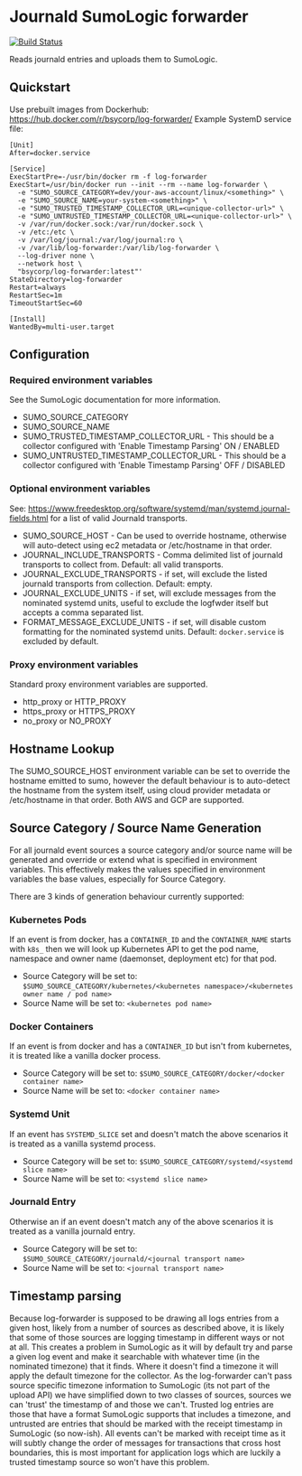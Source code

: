 # Journald SumoLogic forwarder

[![Build Status](https://travis-ci.org/bsycorp/log-forwarder.svg?branch=master)](https://travis-ci.org/bsycorp/log-forwarder)

Reads journald entries and uploads them to SumoLogic.

## Quickstart

Use prebuilt images from Dockerhub: https://hub.docker.com/r/bsycorp/log-forwarder/
Example SystemD service file:

```
[Unit]
After=docker.service

[Service]
ExecStartPre=-/usr/bin/docker rm -f log-forwarder
ExecStart=/usr/bin/docker run --init --rm --name log-forwarder \
  -e "SUMO_SOURCE_CATEGORY=dev/your-aws-account/linux/<something>" \
  -e "SUMO_SOURCE_NAME=your-system-<something>" \
  -e "SUMO_TRUSTED_TIMESTAMP_COLLECTOR_URL=<unique-collector-url>" \
  -e "SUMO_UNTRUSTED_TIMESTAMP_COLLECTOR_URL=<unique-collector-url>" \
  -v /var/run/docker.sock:/var/run/docker.sock \
  -v /etc:/etc \
  -v /var/log/journal:/var/log/journal:ro \
  -v /var/lib/log-forwarder:/var/lib/log-forwarder \
  --log-driver none \
  --network host \
  "bsycorp/log-forwarder:latest"'
StateDirectory=log-forwarder
Restart=always
RestartSec=1m
TimeoutStartSec=60

[Install]
WantedBy=multi-user.target
```

## Configuration

### Required environment variables

See the SumoLogic documentation for more information.

* SUMO_SOURCE_CATEGORY
* SUMO_SOURCE_NAME
* SUMO_TRUSTED_TIMESTAMP_COLLECTOR_URL - This should be a collector configured with 'Enable Timestamp Parsing' ON / ENABLED
* SUMO_UNTRUSTED_TIMESTAMP_COLLECTOR_URL - This should be a collector configured with 'Enable Timestamp Parsing' OFF / DISABLED

### Optional environment variables

See: https://www.freedesktop.org/software/systemd/man/systemd.journal-fields.html
for a list of valid Journald transports.

* SUMO_SOURCE_HOST - Can be used to override hostname, otherwise will auto-detect using ec2 metadata or /etc/hostname in that order.
* JOURNAL_INCLUDE_TRANSPORTS - Comma delimited list of journald
  transports to collect from. Default: all valid transports.
* JOURNAL_EXCLUDE_TRANSPORTS - if set, will exclude the listed
  journald transports from collection. Default: empty.
* JOURNAL_EXCLUDE_UNITS - if set, will exclude messages from the nominated systemd units, useful to exclude the logfwder itself but accepts a comma separated list.
* FORMAT_MESSAGE_EXCLUDE_UNITS - if set, will disable custom formatting for the nominated systemd units. Default: `docker.service` is excluded by default.

### Proxy environment variables

Standard proxy environment variables are supported.

* http_proxy or HTTP_PROXY
* https_proxy or HTTPS_PROXY
* no_proxy or NO_PROXY

## Hostname Lookup

The SUMO_SOURCE_HOST environment variable can be set to override the
hostname emitted to sumo, however the default behaviour is to
auto-detect the hostname from the system itself, using cloud provider metadata or
/etc/hostname in that order. Both AWS and GCP are supported.

## Source Category / Source Name Generation

For all journald event sources a source category and/or source name
will be generated and override or extend what is specified in
environment variables. This effectively makes the values specified in
environment variables the base values, especially for Source Category.

There are 3 kinds of generation behaviour currently supported:

### Kubernetes Pods

If an event is from docker, has a `CONTAINER_ID` and the
`CONTAINER_NAME` starts with `k8s_` then we will look up Kubernetes
API to get the pod name, namespace and owner name (daemonset,
deployment etc) for that pod.

* Source Category will be set to: `$SUMO_SOURCE_CATEGORY/kubernetes/<kubernetes namespace>/<kubernetes owner name / pod name>`
* Source Name will be set to: `<kubernetes pod name>`

### Docker Containers

If an event is from docker and has a `CONTAINER_ID` but isn't from
kubernetes, it is treated like a vanilla docker process.

* Source Category will be set to: `$SUMO_SOURCE_CATEGORY/docker/<docker container name>`
* Source Name will be set to: `<docker container name>`

### Systemd Unit

If an event has `SYSTEMD_SLICE` set and doesn't match the above
scenarios it is treated as a vanilla systemd process.

* Source Category will be set to: `$SUMO_SOURCE_CATEGORY/systemd/<systemd slice name>`
* Source Name will be set to: `<systemd slice name>`

### Journald Entry

Otherwise an if an event doesn't match any of the above scenarios it
is treated as a vanilla journald entry.

* Source Category will be set to: `$SUMO_SOURCE_CATEGORY/journald/<journal transport name> `
* Source Name will be set to: `<journal transport name>`

## Timestamp parsing

Because log-forwarder is supposed to be drawing all logs entries from a given host, likely from a number of sources as described above, it is likely that some of those sources are logging timestamp in different ways or not at all.  This creates a problem in SumoLogic as it will by default try and parse a given log event and make it searchable with whatever time (in the nominated timezone) that it finds. Where it doesn't find a timezone it will apply the default timezone for the collector.  As the log-forwarder can't pass source specific timezone information to SumoLogic (its not part of the upload
API) we have simplified down to two classes of sources, sources we can 'trust' the timestamp of and those we can't.  Trusted log entries are those that have a format SumoLogic supports that includes a timezone, and untrusted are entries that should be marked with the receipt timestamp in SumoLogic (so now-ish).  All events can't be marked with receipt time as it will subtly change the order of messages for transactions that cross host boundaries, this is most important for application logs which are luckily a trusted timestamp source so won't have this problem.

